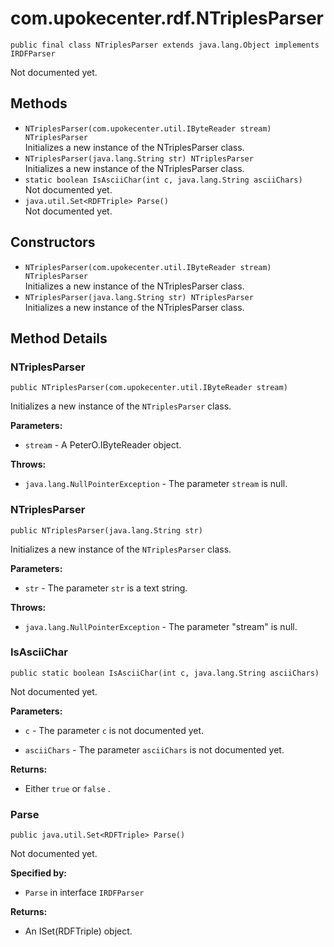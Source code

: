 # com.upokecenter.rdf.NTriplesParser

    public final class NTriplesParser extends java.lang.Object implements IRDFParser

Not documented yet.

## Methods

* `NTriplesParser​(com.upokecenter.util.IByteReader stream) NTriplesParser`<br>
 Initializes a new instance of the NTriplesParser class.
* `NTriplesParser​(java.lang.String str) NTriplesParser`<br>
 Initializes a new instance of the NTriplesParser class.
* `static boolean IsAsciiChar​(int c,
           java.lang.String asciiChars)`<br>
 Not documented yet.
* `java.util.Set<RDFTriple> Parse()`<br>
 Not documented yet.

## Constructors

* `NTriplesParser​(com.upokecenter.util.IByteReader stream) NTriplesParser`<br>
 Initializes a new instance of the NTriplesParser class.
* `NTriplesParser​(java.lang.String str) NTriplesParser`<br>
 Initializes a new instance of the NTriplesParser class.

## Method Details

### NTriplesParser
    public NTriplesParser​(com.upokecenter.util.IByteReader stream)
Initializes a new instance of the <code>NTriplesParser</code> class.

**Parameters:**

* <code>stream</code> - A PeterO.IByteReader object.

**Throws:**

* <code>java.lang.NullPointerException</code> - The parameter <code>stream</code> is null.

### NTriplesParser
    public NTriplesParser​(java.lang.String str)
Initializes a new instance of the <code>NTriplesParser</code> class.

**Parameters:**

* <code>str</code> - The parameter <code>str</code> is a text string.

**Throws:**

* <code>java.lang.NullPointerException</code> - The parameter "stream" is null.

### IsAsciiChar
    public static boolean IsAsciiChar​(int c, java.lang.String asciiChars)
Not documented yet.

**Parameters:**

* <code>c</code> - The parameter <code>c</code> is not documented yet.

* <code>asciiChars</code> - The parameter <code>asciiChars</code> is not documented yet.

**Returns:**

* Either <code>true</code> or <code>false</code> .

### Parse
    public java.util.Set<RDFTriple> Parse()
Not documented yet.

**Specified by:**

* <code>Parse</code> in interface <code>IRDFParser</code>

**Returns:**

* An ISet(RDFTriple) object.
